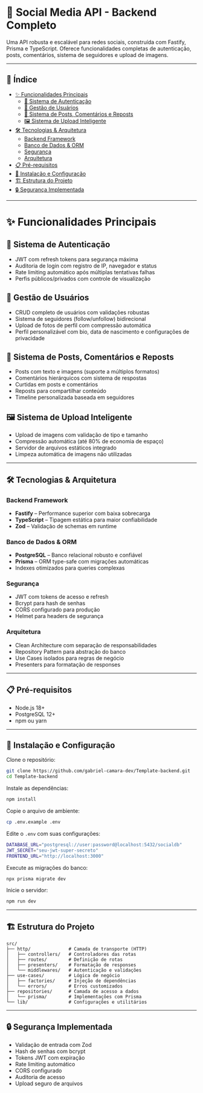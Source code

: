 # 🚀 Social Media API - Backend Completo

Uma API robusta e escalável para redes sociais, construída com Fastify, Prisma e TypeScript. Oferece funcionalidades completas de autenticação, posts, comentários, sistema de seguidores e upload de imagens.

---

## 📑 Índice

- [✨ Funcionalidades Principais](#-funcionalidades-principais)
  - [🔐 Sistema de Autenticação](#-sistema-de-autenticação)
  - [👥 Gestão de Usuários](#-gestão-de-usuários)
  - [📝 Sistema de Posts, Comentários e Reposts](#-sistema-de-posts-comentários-e-reposts)
  - [🖼️ Sistema de Upload Inteligente](#-sistema-de-upload-inteligente)
- [🛠️ Tecnologias & Arquitetura](#️-tecnologias--arquitetura)
  - [Backend Framework](#backend-framework)
  - [Banco de Dados & ORM](#banco-de-dados--orm)
  - [Segurança](#segurança)
  - [Arquitetura](#arquitetura)
- [📋 Pré-requisitos](#-pré-requisitos)
- [🚀 Instalação e Configuração](#-instalação-e-configuração)
- [🏗️ Estrutura do Projeto](#️-estrutura-do-projeto)
- [🔒 Segurança Implementada](#-segurança-implementada)

---

# ✨ Funcionalidades Principais

## 🔐 Sistema de Autenticação

- JWT com refresh tokens para segurança máxima
- Auditoria de login com registro de IP, navegador e status
- Rate limiting automático após múltiplas tentativas falhas
- Perfis públicos/privados com controle de visualização

## 👥 Gestão de Usuários

- CRUD completo de usuários com validações robustas
- Sistema de seguidores (follow/unfollow) bidirecional
- Upload de fotos de perfil com compressão automática
- Perfil personalizável com bio, data de nascimento e configurações de privacidade

## 📝 Sistema de Posts, Comentários e Reposts

- Posts com texto e imagens (suporte a múltiplos formatos)
- Comentários hierárquicos com sistema de respostas
- Curtidas em posts e comentários
- Reposts para compartilhar conteúdo
- Timeline personalizada baseada em seguidores

## 🖼️ Sistema de Upload Inteligente

- Upload de imagens com validação de tipo e tamanho
- Compressão automática (até 80% de economia de espaço)
- Servidor de arquivos estáticos integrado
- Limpeza automática de imagens não utilizadas

---

## 🛠️ Tecnologias & Arquitetura

### Backend Framework

- **Fastify** – Performance superior com baixa sobrecarga
- **TypeScript** – Tipagem estática para maior confiabilidade
- **Zod** – Validação de schemas em runtime

### Banco de Dados & ORM

- **PostgreSQL** – Banco relacional robusto e confiável
- **Prisma** – ORM type-safe com migrações automáticas
- Indexes otimizados para queries complexas

### Segurança

- JWT com tokens de acesso e refresh
- Bcrypt para hash de senhas
- CORS configurado para produção
- Helmet para headers de segurança

### Arquitetura

- Clean Architecture com separação de responsabilidades
- Repository Pattern para abstração do banco
- Use Cases isolados para regras de negócio
- Presenters para formatação de responses

---

## 📋 Pré-requisitos

- Node.js 18+
- PostgreSQL 12+
- npm ou yarn

---

## 🚀 Instalação e Configuração

Clone o repositório:

```bash
git clone https://github.com/gabriel-camara-dev/Template-backend.git
cd Template-backend
```

Instale as dependências:

```bash
npm install
```

Copie o arquivo de ambiente:

```bash
cp .env.example .env
```

Edite o `.env` com suas configurações:

```bash
DATABASE_URL="postgresql://user:password@localhost:5432/socialdb"
JWT_SECRET="seu-jwt-super-secreto"
FRONTEND_URL="http://localhost:3000"
```

Execute as migrações do banco:

```bash
npx prisma migrate dev
```

Inicie o servidor:

```bash
npm run dev
```

---

## 🏗️ Estrutura do Projeto

```text
src/
├── http/              # Camada de transporte (HTTP)
│   ├── controllers/   # Controladores das rotas
│   ├── routes/        # Definição de rotas
│   ├── presenters/    # Formatação de responses
│   └── middlewares/   # Autenticação e validações
├── use-cases/         # Lógica de negócio
│   ├── factories/     # Injeção de dependências
│   └── errors/        # Erros customizados
├── repositories/      # Camada de acesso a dados
│   └── prisma/        # Implementações com Prisma
└── lib/               # Configurações e utilitários
```

---

## 🔒 Segurança Implementada

- Validação de entrada com Zod  
- Hash de senhas com bcrypt  
- Tokens JWT com expiração  
- Rate limiting automático  
- CORS configurado  
- Auditoria de acesso  
- Upload seguro de arquivos